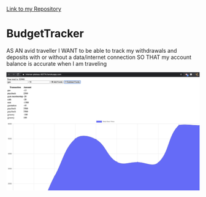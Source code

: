 
[Link to my Repository](https://github.com/sthapa411/BudgetTracker)

# BudgetTracker

AS AN avid traveller
I WANT to be able to track my withdrawals and deposits with or without a data/internet connection
SO THAT my account balance is accurate when I am traveling


![budgetTracker.png](https://github.com/sthapa411/BudgetTracker/blob/master/budgetTracker.png)
